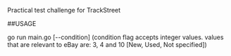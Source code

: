 Practical test challenge for TrackStreet

##USAGE

go run main.go [--condition] (condition flag accepts integer values. values that are relevant to eBay are: 3, 4 and 10 [New, Used, Not specified])
